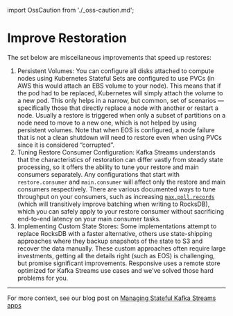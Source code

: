 import OssCaution from './_oss-caution.md';

# Improve Restoration

<OssCaution />

The set below are miscellaneous improvements that speed up restores:

1. Persistent Volumes: You can configure all disks attached to compute nodes using 
   Kubernetes Stateful Sets are configured to use PVCs (in AWS this would attach an 
   EBS volume to your node). This means that if the pod had to be replaced, Kubernetes 
   will simply attach the volume to a new pod. This only helps in a narrow, but common, 
   set of scenarios — specifically those that directly replace a node with another or 
   restart a node. Usually a restore is triggered when only a subset of partitions on 
   a node need to move to a new one, which is not helped by using persistent volumes. 
   Note that when EOS is configured, a node failure that is not a clean shutdown will 
   need to restore even when using PVCs since it is considered “corrupted”.
2. Tuning Restore Consumer Configuration: Kafka Streams understands that the 
   characteristics of restoration can differ vastly from steady state processing, so 
   it offers the ability to tune your restore and main consumers separately. Any 
   configurations that start with `restore.consumer` and `main.consumer` will affect 
   only the restore and main consumers respectively. There are various documented ways 
   to tune throughput on your consumers, such as increasing 
   [`max.poll.records`](https://kafka.apache.org/documentation/#consumerconfigs_max.poll.records)
   (which will transitively improve batching when writing to RocksDB), which you can 
   safely apply to your restore consumer without sacrificing end-to-end latency on your 
   main consumer tasks.
3. Implementing Custom State Stores: Some implementations attempt to replace RocksDB 
   with a faster alternative, others use state-shipping approaches where they backup 
   snapshots of the state to S3 and recover the data manually. These custom approaches 
   often require large investments, getting all the details right (such as EOS) is 
   challenging, but promise significant improvements. Responsive uses a remote store 
   optimized for Kafka Streams use cases and we've solved those hard problems for you.

<hr/>

For more context, see our blog post on 
[Managing Stateful Kafka Streams apps](https://www.responsive.dev/blog/guide-to-kafka-streams-state)
